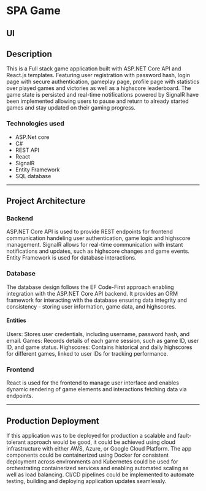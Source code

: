 # SPA Game

## UI 



## Description

This is a Full stack game application built with ASP.NET Core API and React.js templates. Featuring user registration with password hash, login page with secure authentication, gameplay page, profile page with statistics over played games and victories as well as a highscore leaderboard. The game state is persisted and real-time notifications powered by SignalR have been implemented allowing users to pause and return to already started games and stay updated on their gaming progress.

### Technologies used

- ASP.Net core 
- C#
- REST API
- React 
- SignalR
- Entity Framework
- SQL database

---

## Project Architecture

### Backend

ASP.NET Core API is used to provide REST endpoints for frontend communication handeling user authentication, game logic and highscore management. SignalR allows for real-time communication with instant notifications and updates, such as highscore changes and game events. Entity Framework is used for database interactions.

### Database

The database design follows the EF Code-First approach enabling integration with the ASP.NET Core API backend. It provides an ORM framework for interacting with the database ensuring data integrity and consistency - storing user information, game data, and highscores.

#### Entities

Users: Stores user credentials, including username, password hash, and email.
Games: Records details of each game session, such as game ID, user ID, and game status.
Highscores: Contains historical and daily highscores for different games, linked to user IDs for tracking performance.

### Frontend

React is used for the frontend to manage user interface and enables dynamic rendering of game elements and interactions fetching data via endpoints.

---

## Production Deployment

If this application was to be deployed for production a scalable and fault-tolerant approach would be good, it could be achieved using cloud infrastructure with either AWS, Azure, or Google Cloud Platform. The app components could be containerized using Docker for consistent deployment across environments and Kubernetes could be used for orchestrating containerized services and enabling automated scaling as well as load balancing. CI/CD pipelines could be implemented to automate testing, building and deploying application updates seamlessly.
